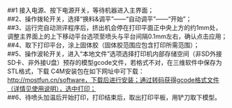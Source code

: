 ##1 接入电源、按下电源开关，等待机器进入主界面；<br>
##2、操作拨轮开关，选择“换料&调平”——“自动调平”——“开始”；<br>
##3、运行完自动测评程序后，挤出机会停在打印平面正中央上方的约1mm处，调整主界面上的上下移动平台选项至喷头与平台间隔0.1mm左右，确认点击应用；<br>
##4、取下打印平台，涂上固体胶（固体胶范围应包含打印所需范围）；<br>
##5、操作波轮开关，进入“本地文件”选项选择打印机内部存储空间（非SD外接SD卡、非外接U盘）预存的模型gcode文件，若格式不对，在三维软件中保存为STL格式，下载 C4M安装包在如下网址中可下载：http://mostfun.cn/software，下载后进行安装；通过转码获得gcode格式文件（详情见使用说明），选中打印；<br>
##6、待喷头加温后开始打印，打印结束后，取出打印平板，用铲刀取下模型。<br>